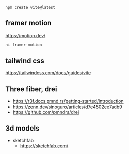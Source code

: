 ``` sh
npm create vite@latest
```

## framer motion

https://motion.dev/

``` sh
ni framer-motion
```

## tailwind css

https://tailwindcss.com/docs/guides/vite

## Three fiber, drei

- https://r3f.docs.pmnd.rs/getting-started/introduction
- https://zenn.dev/sinoguro/articles/d7e4502ee7adb9
- https://github.com/pmndrs/drei

## 3d models

- sketchfab
  - https://sketchfab.com/
